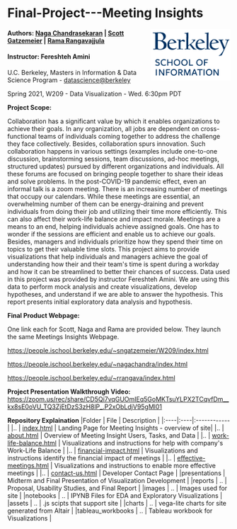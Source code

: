 Final-Project---Meeting Insights
====================================================

<img align="right" width="180" src="./images/berkeley.png"/>

#### Authors: [Naga Chandrasekaran](https://github.com/nagachandrasekaran) | [Scott Gatzemeier](https://github.com/sngatzemeier) | [Rama Rangavajjula](https://github.com/rkrama)
#### Instructor: Fereshteh Amini <br> 
U.C. Berkeley, Masters in Information & Data Science Program - [datascience@berkeley](https://datascience.berkeley.edu/) 

Spring 2021, W209 - Data Visualization - Wed. 6:30pm PDT

**Project Scope:**

Collaboration has a significant value by which it enables organizations to achieve their goals. In any organization, all jobs are dependent on cross-functional teams of individuals coming together to address the challenge they face collectively. Besides, collaboration spurs innovation. Such collaboration happens in various settings (examples include one-to-one discussion, brainstorming sessions, team discussions, ad-hoc meetings, structured updates) pursued by different organizations and individuals. All these forums are focused on bringing people together to share their ideas and solve problems. In the post-COVID-19 pandemic effect, even an informal talk is a zoom meeting. There is an increasing number of meetings that occupy our calendars. While these meetings are essential, an overwhelming number of them can be energy-draining and prevent individuals from doing their job and utilizing their time more efficiently. This can also affect their work-life balance and impact morale. Meetings are a means to an end, helping individuals achieve assigned goals. One has to wonder if the sessions are efficient and enable us to achieve our goals. Besides, managers and individuals prioritize how they spend their time on topics to get their valuable time slots. This project aims to provide visualizations that help individuals and managers achieve the goal of understanding how their and their team's time is spent during a workday and how it can be streamlined to better their chances of success.
Data used in this project was provided by instructor Fereshteh Amini. We are using this data to perform mock analysis and create visualizations, develop hypotheses, and understand if we are able to answer the hypothesis. This report presents initial exploratory data analysis and hypothesis.

**Final Product Webpage:**

One link each for Scott, Naga and Rama are provided below. They launch the same Meetings Insights Webpage.

https://people.ischool.berkeley.edu/~sngatzemeier/W209/index.html

https://people.ischool.berkeley.edu/~nagachandra/index.html

https://people.ischool.berkeley.edu/~rrangava/index.html

**Project Presentation Walkthrough Video:**
https://zoom.us/rec/share/CD5Qi7vqGUOmIEq5GoMKTsuYLPX2TCqvfDm__kx8sE0oVU_TQ3ZjEtDzS3zH8lP_.P2xObLdjV95gMl01

**Repository Explaination**
  |Folder | File | Description |
  |:----|:----|:------------|
  |.. | [index.html](index.html) | Landing Page for Meeting Insights - overview of site|
  |.. | [about.html](about.html) | Overview of Meeting Insight Users, Tasks, and Data |
  |.. | [work-life-balance.html](work-life-balance.html) | Visualizations and instructions for help with company's Work-Life Balance |
  |.. | [financial-impact.html](financial-impact.html) | Visualizations and instructions identify the financial impact of meetings |
  |.. | [effective-meetings.html](effective-meetings.html) | Visualizations and instructions to enable more effective meetings |
  |.. | [contact-us.html](contact-us.html) | Developer Contact Page |
  |presentations | Midterm and Final Presentation of Visualization Development |
  |reports | .. | Proposal, Usability Studies, and Final Report |
  |images | .. | Images used for site |
  |notebooks | .. | IPYNB Files for EDA and Exploratory Visualizations |
  |assets | .. | .js scipts that support site |
  |charts | .. | vega-lite charts for site generated from Altair |
  |tableau_workbooks | .. | Tableau workbook for Visualizations |


